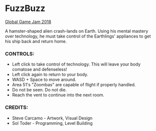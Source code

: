 # FuzzBuzz
[Global Game Jam 2018](https://globalgamejam.org/2018/games/fuzzbuzz)

A hamster-shaped alien crash-lands on Earth. Using his mental mastery over technology,
he must take control of the Earthlings' appliances to get his ship back and return home.

### CONTROLS:
- Left click to take control of technology. This will leave your body comatose and defenseless!
- Left click again to return to your body.
- WASD + Space to move around.
- Area 51's "Zoombas" are capable of flight if properly handled.
- Do not be seen. Do not die.
- Reach the vent to continue into the next room.

### CREDITS:
- Steve Carcamo - Artwork, Visual Design
- Sol Toder - Programming, Level Building
